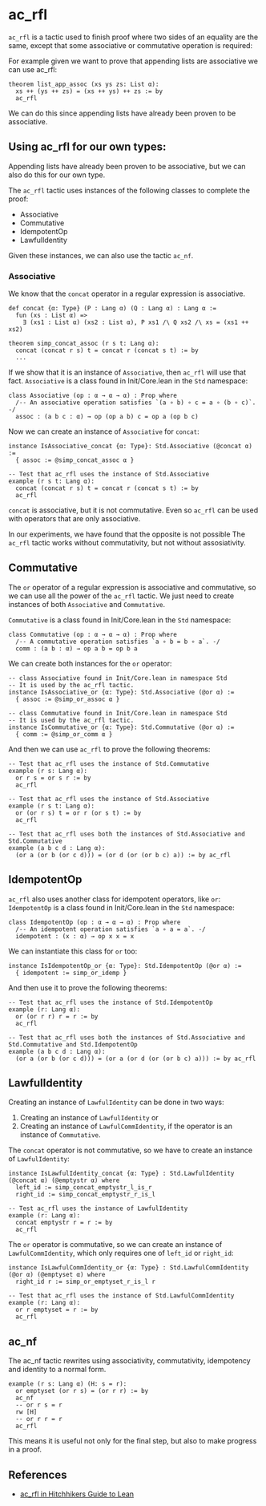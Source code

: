 # ac_rfl

`ac_rfl` is a tactic used to finish proof where two sides of an equality are the same, except that some associative or commutative operation is required:

For example given we want to prove that appending lists are associative we can use ac_rfl:

```lean
theorem list_app_assoc (xs ys zs: List α):
  xs ++ (ys ++ zs) = (xs ++ ys) ++ zs := by
  ac_rfl
```

We can do this since appending lists have already been proven to be associative.

## Using ac_rfl for our own types:

Appending lists have already been proven to be associative, but we can also do this for our own type.

The `ac_rfl` tactic uses instances of the following classes to complete the proof:

* Associative
* Commutative
* IdempotentOp
* LawfulIdentity

Given these instances, we can also use the tactic `ac_nf`.

### Associative

We know that the `concat` operator in a regular expression is associative.

```lean
def concat {α: Type} (P : Lang α) (Q : Lang α) : Lang α :=
  fun (xs : List α) =>
    ∃ (xs1 : List α) (xs2 : List α), P xs1 /\ Q xs2 /\ xs = (xs1 ++ xs2)

theorem simp_concat_assoc (r s t: Lang α):
  concat (concat r s) t = concat r (concat s t) := by
  ...
```

If we show that it is an instance of `Associative`, then `ac_rfl` will use that fact.
`Associative` is a class found in Init/Core.lean in the `Std` namespace:

```lean
class Associative (op : α → α → α) : Prop where
  /-- An associative operation satisfies `(a ∘ b) ∘ c = a ∘ (b ∘ c)`. -/
  assoc : (a b c : α) → op (op a b) c = op a (op b c)
```

Now we can create an instance of `Associative` for `concat`:

```lean
instance IsAssociative_concat {α: Type}: Std.Associative (@concat α) :=
  { assoc := @simp_concat_assoc α }

-- Test that ac_rfl uses the instance of Std.Associative
example (r s t: Lang α):
  concat (concat r s) t = concat r (concat s t) := by
  ac_rfl
```

`concat` is associative, but it is not commutative.
Even so `ac_rfl` can be used with operators that are only associative.

In our experiments, we have found that the opposite is not possible
The `ac_rfl` tactic works without commutativity, but not without assosiativity.

## Commutative

The `or` operator of a regular expression is associative and commutative, so we can use all the power of the `ac_rfl` tactic.
We just need to create instances of both `Associative` and `Commutative`.

`Commutative` is a class found in Init/Core.lean in the `Std` namespace:

```lean
class Commutative (op : α → α → α) : Prop where
  /-- A commutative operation satisfies `a ∘ b = b ∘ a`. -/
  comm : (a b : α) → op a b = op b a
```

We can create both instances for the `or` operator:

```lean
-- class Associative found in Init/Core.lean in namespace Std
-- It is used by the ac_rfl tactic.
instance IsAssociative_or {α: Type}: Std.Associative (@or α) :=
  { assoc := @simp_or_assoc α }

-- class Commutative found in Init/Core.lean in namespace Std
-- It is used by the ac_rfl tactic.
instance IsCommutative_or {α: Type}: Std.Commutative (@or α) :=
  { comm := @simp_or_comm α }
```

And then we can use `ac_rfl` to prove the following theorems:

```lean
-- Test that ac_rfl uses the instance of Std.Commutative
example (r s: Lang α):
  or r s = or s r := by
  ac_rfl

-- Test that ac_rfl uses the instance of Std.Associative
example (r s t: Lang α):
  or (or r s) t = or r (or s t) := by
  ac_rfl

-- Test that ac_rfl uses both the instances of Std.Associative and Std.Commutative
example (a b c d : Lang α):
  (or a (or b (or c d))) = (or d (or (or b c) a)) := by ac_rfl
```

## IdempotentOp

`ac_rfl` also uses another class for idempotent operators, like `or`:
`IdempotentOp` is a class found in Init/Core.lean in the `Std` namespace:

```lean
class IdempotentOp (op : α → α → α) : Prop where
  /-- An idempotent operation satisfies `a ∘ a = a`. -/
  idempotent : (x : α) → op x x = x
```

We can instantiate this class for `or` too:

```lean
instance IsIdempotentOp_or {α: Type}: Std.IdempotentOp (@or α) :=
  { idempotent := simp_or_idemp }
```

And then use it to prove the following theorems:

```lean
-- Test that ac_rfl uses the instance of Std.IdempotentOp
example (r: Lang α):
  or (or r r) r = r := by
  ac_rfl

-- Test that ac_rfl uses both the instances of Std.Associative and Std.Commutative and Std.IdempotentOp
example (a b c d : Lang α):
  (or a (or b (or c d))) = (or a (or d (or (or b c) a))) := by ac_rfl
```

## LawfulIdentity

Creating an instance of `LawfulIdentity` can be done in two ways:

1. Creating an instance of `LawfulIdentity` or
2. Creating an instance of `LawfulCommIdentity`, if the operator is an instance of `Commutative`.

The `concat` operator is not commutative, so we have to create an instance of `LawfulIdentity`:

```lean
instance IsLawfulIdentity_concat {α: Type} : Std.LawfulIdentity (@concat α) (@emptystr α) where
  left_id := simp_concat_emptystr_l_is_r
  right_id := simp_concat_emptystr_r_is_l

-- Test ac_rfl uses the instance of LawfulIdentity
example (r: Lang α):
  concat emptystr r = r := by
  ac_rfl
```

The `or` operator is commutative, so we can create an instance of `LawfulCommIdentity`, which only requires one of `left_id` or `right_id`:

```lean
instance IsLawfulCommIdentity_or {α: Type} : Std.LawfulCommIdentity (@or α) (@emptyset α) where
  right_id r := simp_or_emptyset_r_is_l r

-- Test that ac_rfl uses the instance of Std.LawfulCommIdentity
example (r: Lang α):
  or r emptyset = r := by
  ac_rfl
```

## ac_nf

The ac_nf tactic rewrites using associativity, commutativity, idempotency and identity to a normal form.

```lean
example (r s: Lang α) (H: s = r):
  or emptyset (or r s) = (or r r) := by
  ac_nf
  -- or r s = r
  rw [H]
  -- or r r = r
  ac_rfl
```

This means it is useful not only for the final step, but also to make progress in a proof.

## References

* [ac_rfl in Hitchhikers Guide to Lean](https://github.com/lean-forward/logical_verification_2024/blob/4e5e78a040dd34c98339f13db2b5357918dda32a/lean/LoVe/LoVe03_BackwardProofs_Demo.lean#L284C1-L289C12)